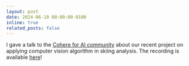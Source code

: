 ```yaml
---
layout: post
date: 2024-06-10 00:00:00-0100
inline: true
related_posts: false
---
```


I gave a talk to the <a href="https://cohere.com/research">Cohere for AI community</a> about our recent project on applying computer vision algorithm in skiing analysis. The recording is available <a href="https://drive.google.com/file/d/103ONqZmW_YJWbSs5cLIdNpOJJDimnDX9/view?usp=sharing">here</a>!